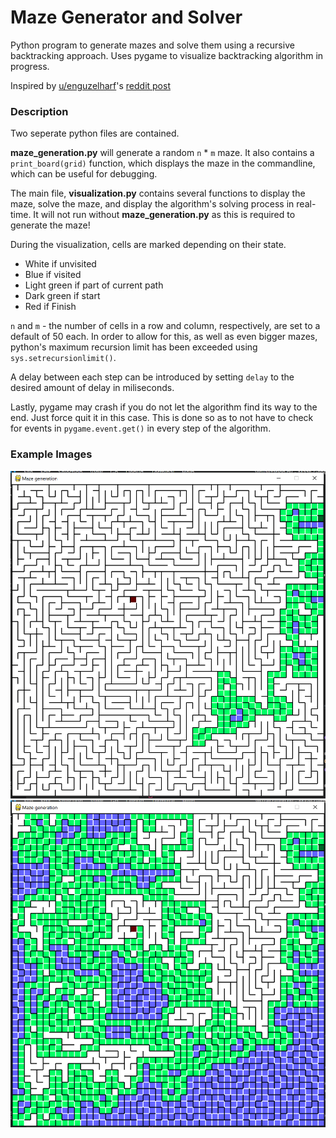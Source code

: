 <h1> Maze Generator and Solver </h1>
Python program to generate mazes and solve them using a recursive backtracking approach. Uses pygame to visualize backtracking algorithm in progress. 

Inspired by [u/enguzelharf](https://www.reddit.com/user/Enguzelharf/)'s [reddit post](https://www.reddit.com/r/Python/comments/empp5x/oc_updated_version_of_my_recent_maze_finding/)

<h3>Description</h3>
Two seperate python files are contained. 

__maze_generation.py__ will generate a random `n` * `m` maze.
It also contains a `print_board(grid)` function, which displays the maze in the commandline, which can be useful for debugging.

The main file, __visualization.py__ contains several functions to display the maze, solve the maze, and display the algorithm's solving process in real-time.
It will not run without __maze_generation.py__ as this is required to generate the maze!

During the visualization, cells are marked depending on their state.
* White if unvisited
* Blue if visited
* Light green if part of current path
* Dark green if start
* Red if Finish

`n` and `m` - the number of cells in a row and column, respectively, are set to a default of 50 each. In order to allow for this, as well as even bigger mazes,
python's maximum recursion limit has been exceeded using `sys.setrecursionlimit()`. 

A delay between each step can be introduced by setting `delay` to the desired amount of delay in miliseconds.

Lastly, pygame may crash if you do not let the algorithm find its way to the end. Just force quit it in this case. This is done so as to not have to check for events in `pygame.event.get()` in every step of the algorithm.

<h3>Example Images</h3>

![Algorithm In Progress](/images/example_img1.png)
![Terminated algorithm](/images/example_img2.png)
